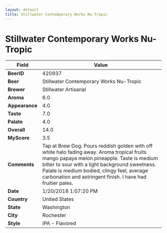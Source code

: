 ```yaml
---
layout: default
title: Stillwater Contemporary Works Nu-Tropic
---
```


# Stillwater Contemporary Works Nu-Tropic

| Field         | Value     |
|---------------|-----------|
| **BeerID** | 420937 |
| **Beer** | Stillwater Contemporary Works Nu-Tropic |
| **Brewer** | Stillwater Artisanal |
| **Aroma** | 6.0 |
| **Appearance** | 4.0 |
| **Taste** | 7.0 |
| **Palate** | 4.0 |
| **Overall** | 14.0 |
| **MyScore** | 3.5 |
| **Comments** | Tap at Brew Dog. Pours reddish golden with off white halo fading away. Aroma tropical fruits mango papaya melon pineapple. Taste is medium bitter to sour with a light background sweetness. Palate is medium bodied, clingy feel, average carbonation and astringent finish.  I have had fruitier pales. |
| **Date** | 1/20/2018 1:07:20 PM |
| **Country** | United States |
| **State** | Washington |
| **City** | Rochester |
| **Style** | IPA - Flavored |
